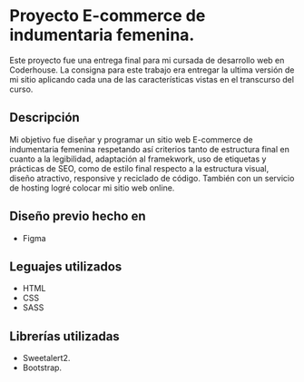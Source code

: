 # Proyecto E-commerce de indumentaria femenina. 
Este proyecto fue una entrega final para mi cursada de desarrollo web en Coderhouse. La consigna para este trabajo era entregar la ultima versión de mi sitio aplicando cada una de las características vistas en el transcurso del curso. 

## Descripción
Mi objetivo fue diseñar y programar un sitio web E-commerce de indumentaria femenina respetando así criterios tanto de estructura final en cuanto a la legibilidad, adaptación al framekwork, uso de etiquetas y prácticas de SEO, como de estilo final respecto a la estructura visual, diseño atractivo, responsive y reciclado de código. También con un servicio de hosting logré colocar mi sitio web online.

## Diseño previo hecho en
- Figma

## Leguajes utilizados
- HTML
- CSS
- SASS

## Librerías utilizadas
- Sweetalert2.
- Bootstrap.
